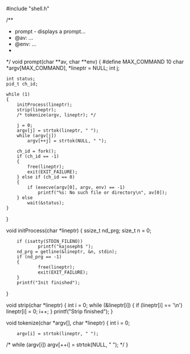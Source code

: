 #include "shell.h"

/**
 * prompt - displays a prompt...
 * @av: ...
 * @env: ...
 *
 */
void prompt(char **av, char **env)
{
#define MAX_COMMAND 10
	char *argv[MAX_COMMAND], *lineptr = NULL;
	int j;
	
	int status;
	pid_t ch_id;

	while (1)
	{
		initProcess(lineptr);
		strip(lineptr);
		/* tokenize(argv, lineptr); */

		j = 0;
		argv[j] = strtok(lineptr, " ");
		while (argv[j])
			argv[++j] = strtok(NULL, " ");
	
		ch_id = fork();
		if (ch_id == -1)
		{
			free(lineptr);
			exit(EXIT_FAILURE);
		} else if (ch_id == 0)
		{
			if (execve(argv[0], argv, env) == -1)
				printf("%s: No such file or directory\n", av[0]);
		} else
			wait(&status);
	}
}

void initProcess(char *lineptr) {
        ssize_t nd_prg;
        size_t n = 0;

        if (isatty(STDIN_FILENO))
                printf("kajoseph$ ");
        nd_prg = getline(&lineptr, &n, stdin);
        if (nd_prg == -1)
        {
                free(lineptr);
                exit(EXIT_FAILURE);
        }
        printf("Init finished");
}

void strip(char *lineptr) {
        int i = 0;
        while (&lineptr[i])
        {
                if (lineptr[i] == '\n')
                        lineptr[i] = 0;
                i++;
        }
        printf("Strip finished");
}

void tokenize(char *argv[], char *lineptr) {
        int i = 0;

        argv[i] = strtok(lineptr, " ");
/*
        while (argv[i])
                argv[++i] = strtok(NULL, " ");
*/
}



